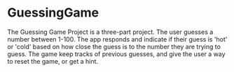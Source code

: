 # GuessingGame

The Guessing Game Project is a three-part project. The user guesses a number between 1-100. The app responds and indicate if their guess is 'hot' or 'cold' based on how close the guess is to the number they are trying to guess. The game keep tracks of previous guesses, and give the user a way to reset the game, or get a hint.

